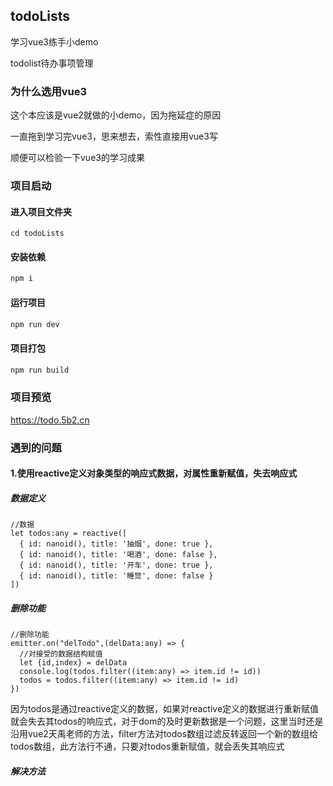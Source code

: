 ## todoLists

学习vue3练手小demo

todolist待办事项管理

### 为什么选用vue3

这个本应该是vue2就做的小demo，因为拖延症的原因

一直拖到学习完vue3，思来想去，索性直接用vue3写

顺便可以检验一下vue3的学习成果

### 项目启动

#### 进入项目文件夹

```node
cd todoLists
```

#### 安装依赖

```sh
npm i
```

#### 运行项目

```sh
npm run dev
```

#### 项目打包

```sh
npm run build
```

### 项目预览

https://todo.5b2.cn

### 遇到的问题

#### 1.使用reactive定义对象类型的响应式数据，对属性重新赋值，失去响应式

##### 数据定义

```
//数据
let todos:any = reactive([
  { id: nanoid(), title: '抽烟', done: true },
  { id: nanoid(), title: '喝酒', done: false },
  { id: nanoid(), title: '开车', done: true },
  { id: nanoid(), title: '睡觉', done: false }
])
```

##### 删除功能

```
//删除功能
emitter.on("delTodo",(delData:any) => {
  //对接受的数据结构赋值
  let {id,index} = delData
  console.log(todos.filter((item:any) => item.id != id))
  todos = todos.filter((item:any) => item.id != id)
})
```

因为todos是通过reactive定义的数据，如果对reactive定义的数据进行重新赋值就会失去其todos的响应式，对于dom的及时更新数据是一个问题，这里当时还是沿用vue2天禹老师的方法，filter方法对todos数组过滤反转返回一个新的数组给todos数组，此方法行不通，只要对todos重新赋值，就会丢失其响应式

##### 解决方法



